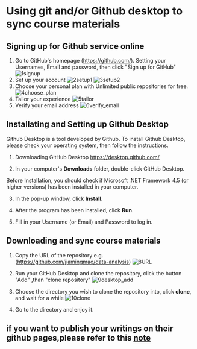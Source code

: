 


# Using git and/or Github desktop to sync course materials

## Signing up for Github service online

1. Go to GitHub's homepage (https://github.com/).
   Setting your Usernames, Email and password, then click "Sign up for GitHub"
![1signup](https://github.com/trustxiaoqinwang/Microeconometrics_TA_Session/blob/master/Session1/Figures/1signup.png)
&nbsp;
2. Set up your account
![2setup1](https://github.com/trustxiaoqinwang/Microeconometrics_TA_Session/blob/master/Session1/Figures/2setup1.png)
![3setup2](https://github.com/trustxiaoqinwang/Microeconometrics_TA_Session/blob/master/Session1/Figures/3setup2.png)
&nbsp;
&nbsp;
3. Choose your personal plan with Unlimited public repositories for free.
![4choose_plan](https://github.com/trustxiaoqinwang/Microeconometrics_TA_Session/blob/master/Session1/Figures/4choose_plan.png)
&nbsp;
4. Tailor your experience
![5tailor](https://github.com/trustxiaoqinwang/Microeconometrics_TA_Session/blob/master/Session1/Figures/5tailor.png)
&nbsp;
5. Verify your email address
![6verify_email](https://github.com/trustxiaoqinwang/Microeconometrics_TA_Session/blob/master/Session1/Figures/6verify_email.png)
&nbsp;


## Installating and Setting up Github Desktop

Github Desktop is a tool developed by Github. To install Github Desktop, please check your operating system, then follow the instructions.

1. Downloading GitHub Desktop  https://desktop.github.com/
&nbsp;

2. In your computer's **Downloads** folder, double-click GitHub Desktop.

Before Installation, you should check if Microsoft .NET Framework 4.5 (or higher versions) has been installed in your computer. 

3. In the pop-up window, click **Install**.
&nbsp;

4. After the program has been installed, click **Run**.
&nbsp;

5. Fill in your Username (or Email) and Password to log in.


##  Downloading and sync course materials


1. Copy the URL of the repository e.g.(https://github.com/jiamingmao/data-analysis)
![8URL](https://github.com/trustxiaoqinwang/Microeconometrics_TA_Session/blob/master/Session1/Figures/8URL.png)
&nbsp;

2. Run your GitHub Desktop and clone the repository, click the button "Add" ,than "clone repository"
![9desktop_add](https://github.com/trustxiaoqinwang/Microeconometrics_TA_Session/blob/master/Session1/Figures/9desktop_add.png)
&nbsp;

3. Choose the directory you wish to clone the repository into, click **clone**, and wait for a while
![10clone](https://github.com/trustxiaoqinwang/Microeconometrics_TA_Session/blob/master/Session1/Figures/10clone.png)
&nbsp;

4. Go to the directory and enjoy it.

## if you want to publish your writings on their github pages,please refer to this [note](https://github.com/jiamingmao/data-analysis/blob/master/Materials/Software/Git%20and%20Github/Git%20and%20Github.md)